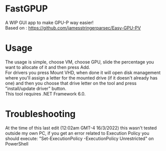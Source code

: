 # FastGPUP
A WIP GUI app to make GPU-P way easier! </br>
Based on : https://github.com/jamesstringerparsec/Easy-GPU-PV
# Usage
The usage is simple, choose VM, choose GPU, slide the percentage you want to allocate of it and then press Add.</br>
For drivers you press Mount VHD, when done it will open disk management where you'll assign a letter for the mounted drive (if it doesn't already has one) and then you choose that drive letter on the tool and press "install/update driver" button.</br>
This tool requires .NET Framework 6.0.</br>
# Troubleshooting
At the time of this last edit (12:02am GMT-4 16/3/2022) this wasn't tested outside my own PC, if you get an error related to Execution Policy you should execute:
"Set-ExecutionPolicy -ExecutionPolicy Unrestricted" on PowerShell
